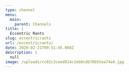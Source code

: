 ```yaml
---
type: channel
menu:
  main:
    parent: Channels
title: |
  Eccentric Rants
slug: eccentricrants
url: /eccentricrants/
date: 2020-02-21T09:51:45.068Z
description: |
  null
image: /uploads/cc02c3ceed014c2eb0cdb70b55ea74a4.jpg
---
```

